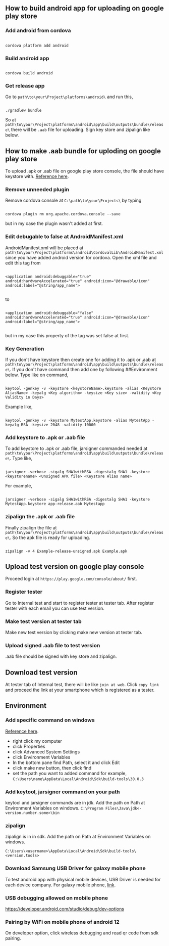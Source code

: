 ## How to build android app for uploading on google play store

### Add android from cordova

```

cordova platform add android

```

### Build android app 

```

cordova build android

```

### Get release app 
Go to `path\to\your\Project\platforms\android\` and run this,

```

./gradlew bundle

```

So at `path\to\your\Project\platforms\android\app\build\outputs\bundle\release\` there will be `.aab` file for uploading. Sign key store and zipalign like below.

## How to make .aab bundle for uploding on google play store
To upload .apk or .aab file on google play store console, the file should have keystore with. [Reference here](https://stackoverflow.com/questions/26449512/how-to-create-a-signed-apk-file-using-cordova-command-line-interface).

### Remove unneeded plugin
Remove cordova console at `C:\path\to\your\Projects\` by typing 

```

cordova plugin rm org.apache.cordova.console --save

```

but in my case the plugin wasn't added at first. 

### Edit debugable to false at AndroidManifest.xml
AndroidManifest.xml will be placed at `path\to\your\Project\platforms\android\CordovalLib\AndroidManifest.xml` since you have added android version for cordova. Open the xml file and edit this tag from

```

<application android:debuggable="true" android:hardwareAccelerated="true" android:icon="@drawable/icon" android:label="@string/app_name">


```

to

```

<application android:debuggable="false" android:hardwareAccelerated="true" android:icon="@drawable/icon" android:label="@string/app_name">


```

but in my case this property of the tag was set false at first.

### Key Generation
If you don't have keystore then create one for adding it to .apk or .aab at `path\to\your\Project\platforms\android\app\build\outputs\bundle\release\`. If you don't have command then add one by following ##Environment below. Type like on command,

```

keytool -genkey -v -keystore <keystoreName>.keystore -alias <Keystore AliasName> -keyalg <Key algorithm> -keysize <Key size> -validity <Key Validity in Days>

```

Example like,

```

keytool -genkey -v -keystore MytestApp.keystore -alias MytestApp -keyalg RSA -keysize 2048 -validity 10000

```


### Add keystore to .apk or .aab file
To add keystore to .apk or .aab file, jarsigner commanded needed at `path\to\your\Project\platforms\android\app\build\outputs\bundle\release\`. Type like,

```

jarsigner -verbose -sigalg SHA1withRSA -digestalg SHA1 -keystore <keystorename> <Unsigned APK file> <Keystore Alias name>

```

For example,

```

jarsigner -verbose -sigalg SHA1withRSA -digestalg SHA1 -keystore MytestApp.keystore app-release.aab Mytestapp

```


### zipalign the .apk or .aab file
Finally zipalign the file at `path\to\your\Project\platforms\android\app\build\outputs\bundle\release\`. So the apk file is ready for uploading.

```

zipalign -v 4 Example-release-unsigned.apk Example.apk

```

## Upload test version on google play console
Proceed login at `https://play.google.com/console/about/` first.

### Register tester
Go to Internal test and start to register tester at tester tab. After register tester with each email you can use test version.

### Make test version at tester tab
Make new test version by clicking make new version at tester tab.

### Upload signed .aab file to test version
.aab file should be signed with key store and zipalign.

## Download test version 
At tester tab of Internal test, there will be like `join at web`. Click `copy link` and proceed the link at your smartphone which is registered as a tester.

## Environment
### Add specific command on windows
[Reference here](https://superuser.com/questions/689333/how-to-add-installed-program-to-command-prompt-in-windows).
- right click my computer
- click Properties
- click Advanced System Settings
- click Environment Variables
- In the bottom pane find Path, select it and click Edit
- click make new button, then click find
- set the path you want to added command for example, `C:\Users\name\AppData\Local\Android\Sdk\build-tools\30.0.3`

### Add keytool, jarsigner command on your path 
keytool and jarsigner commands are in jdk. Add the path on Path at Environment Variables on windows.
`C:\Program Files\Java\jdk<-version.number.some>\bin`

### zipalign
zipalign is in in sdk. Add the path on Path at Environment Variables on windows.

`C:\Users\<username>\AppData\Local\Android\Sdk\build-tools\<version.tools>`

### Download Samsung USB Driver for galaxy mobile phone
To test android app with physical mobile devices, USB Driver is needed for each device company. For galaxy mobile phone, [link](https://www.samsungsvc.co.kr/download).

### USB debugging allowed on mobile phone
https://developer.android.com/studio/debug/dev-options

### Pairing by WiFi on mobile phone of android 12
On developer option, click wireless debugging and read qr code from sdk pairing.

